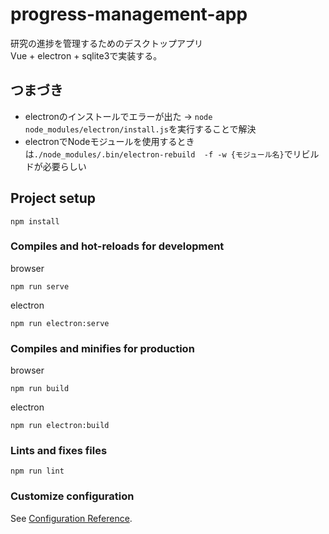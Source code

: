 # progress-management-app
研究の進捗を管理するためのデスクトップアプリ  
Vue + electron + sqlite3で実装する。
## つまづき
- electronのインストールでエラーが出た -> `node node_modules/electron/install.js`を実行することで解決  
- electronでNodeモジュールを使用するときは`./node_modules/.bin/electron-rebuild  -f -w {モジュール名}`でリビルドが必要らしい

## Project setup
```
npm install
```

### Compiles and hot-reloads for development
browser  
```
npm run serve
```
electron  
```
npm run electron:serve
```
### Compiles and minifies for production
browser  
```
npm run build
```
electron  
```
npm run electron:build
```
### Lints and fixes files
```
npm run lint
```

### Customize configuration
See [Configuration Reference](https://cli.vuejs.org/config/).
